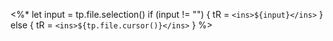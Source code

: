 <%* 
let input = tp.file.selection()
if (input != "") {
	tR = `<ins>${input}</ins>`
} else {
	tR = `<ins>${tp.file.cursor()}</ins>`
}
%> 